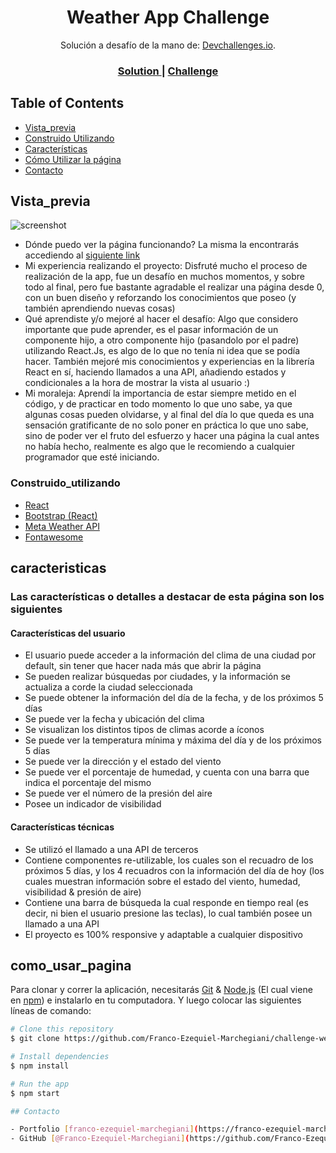 <!-- Please update value in the {}  -->

<h1 align="center">Weather App Challenge</h1>

<div align="center">
   Solución a desafío de la mano de:  <a href="http://devchallenges.io" target="_blank">Devchallenges.io</a>.
</div>

<div align="center">
  <h3>
    <a target="_blank" href="https://franco-ezequiel-marchegiani.github.io/challenge-weatherReport/">
      Solution
    </a>
    <span> | </span>
    <a target="_blank" href="https://devchallenges.io/challenges/mM1UIenRhK808W8qmLWv">
      Challenge
    </a>
  </h3>
</div>

<!-- TABLE OF CONTENTS -->

## Table of Contents

- [Vista_previa](#Vista_previa)
- [Construido Utilizando](#Construido_utilizando)
- [Características](#caracteristicas)
- [Cómo Utilizar la página](#como_usar_pagina)
- [Contacto](#Contacto)

<!-- OVERVIEW -->
## Vista_previa 

![screenshot](https://i.postimg.cc/7hfg0v4C/ej.png)


- Dónde puedo ver la página funcionando?
La misma la encontrarás accediendo al <a href="https://franco-ezequiel-marchegiani.github.io/challenge-weatherReport/">siguiente link</a> 
- Mi experiencia realizando el proyecto:
Disfruté mucho el proceso de realización de la app, fue un desafío en muchos momentos, y sobre todo al final, pero fue bastante agradable el realizar una página desde 0, con un buen diseño y reforzando los conocimientos que poseo (y también aprendiendo nuevas cosas)
- Qué aprendiste y/o mejoré al hacer el desafío:
Algo que considero importante que pude aprender, es el pasar información de un componente hijo, a otro componente hijo (pasandolo por el padre) utilizando React.Js, es algo de lo que no tenía ni idea que se podía hacer. También mejoré mis conocimientos y experiencias en la librería React en sí, haciendo llamados a una API, añadiendo estados y condicionales a la hora de mostrar la vista al usuario :)
- Mi moraleja:
Aprendí la importancia de estar siempre metido en el código, y de practicar en todo momento lo que uno sabe, ya que algunas cosas pueden olvidarse, y al final del día lo que queda es una sensación gratificante de no solo poner en práctica lo que uno sabe, sino de poder ver el fruto del esfuerzo y hacer una página la cual antes no había hecho, realmente es algo que le recomiendo a cualquier programador que esté iniciando.

### Construido_utilizando

<!-- This section should list any major frameworks that you built your project using. Here are a few examples.-->

- [React](https://reactjs.org/)
- [Bootstrap (React)](https://react-bootstrap.github.io/components/alerts/)
- [Meta Weather API](https://www.metaweather.com/api/)
- [Fontawesome](https://fontawesome.com/)

## caracteristicas

<!-- List the features of your application or follow the template. Don't share the figma file here :) -->
### Las características o detalles a destacar de esta página son los siguientes

#### Características del usuario

- El usuario puede acceder a la información del clima de una ciudad por default, sin tener que hacer nada más que abrir la página
- Se pueden realizar búsquedas por ciudades, y la información se actualiza a corde la ciudad seleccionada
- Se puede obtener la información del día de la fecha, y de los próximos 5 días
- Se puede ver la fecha y ubicación del clima
- Se visualizan los distintos tipos de climas acorde a íconos
- Se puede ver la temperatura mínima y máxima del día y de los próximos 5 días
- Se puede ver la dirección y el estado del viento
- Se puede ver el porcentaje de humedad, y cuenta con una barra que indica el porcentaje del mismo
- Se puede ver el número de la presión del aire
- Posee un indicador de visibilidad

#### Características técnicas

- Se utilizó el llamado a una API de terceros
- Contiene componentes re-utilizable, los cuales son el recuadro de los próximos 5 días, y los 4 recuadros con la información del día de hoy (los cuales muestran información sobre el estado del viento, humedad, visibilidad & presión de aire)
- Contiene una barra de búsqueda la cual responde en tiempo real (es decir, ni bien el usuario presione las teclas), lo cual también posee un llamado a una API
- El proyecto es 100% responsive y adaptable a cualquier dispositivo
## como_usar_pagina

<!-- Example: -->

Para clonar y correr la aplicación, necesitarás [Git](https://git-scm.com) & [Node.js](https://nodejs.org/en/download/) (El cual viene en [npm](http://npmjs.com)) e instalarlo en tu computadora. Y luego colocar las siguientes líneas de comando:

```bash
# Clone this repository
$ git clone https://github.com/Franco-Ezequiel-Marchegiani/challenge-weatherReport

# Install dependencies
$ npm install

# Run the app
$ npm start

## Contacto

- Portfolio [franco-ezequiel-marchegiani](https://franco-ezequiel-marchegiani.github.io/portfolio/})
- GitHub [@Franco-Ezequiel-Marchegiani](https://github.com/Franco-Ezequiel-Marchegiani)
